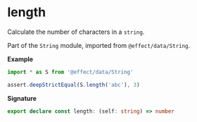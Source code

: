 # length

Calculate the number of characters in a `string`.

Part of the `String` module, imported from `@effect/data/String`.

**Example**

```ts
import * as S from '@effect/data/String'

assert.deepStrictEqual(S.length('abc'), 3)
```

**Signature**

```ts
export declare const length: (self: string) => number
```
